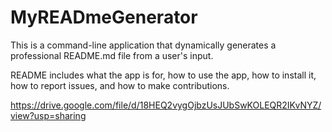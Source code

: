 # MyREADmeGenerator

This is a command-line application that dynamically generates a professional README.md file from a user's input.

README includes what the app is for, how to use the app, how to install it, how to report issues, and how to make contributions.

https://drive.google.com/file/d/18HEQ2vygOjbzUsJUbSwKOLEQR2IKvNYZ/view?usp=sharing
